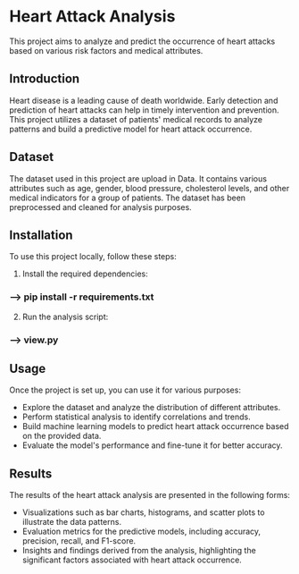 # Heart Attack Analysis

This project aims to analyze and predict the occurrence of heart attacks based on various risk factors and medical attributes.

## Introduction

Heart disease is a leading cause of death worldwide. Early detection and prediction of heart attacks can help in timely intervention and prevention. This project utilizes a dataset of patients' medical records to analyze patterns and build a predictive model for heart attack occurrence.

## Dataset

The dataset used in this project are upload in Data. It contains various attributes such as age, gender, blood pressure, cholesterol levels, and other medical indicators for a group of patients. The dataset has been preprocessed and cleaned for analysis purposes.

## Installation

To use this project locally, follow these steps:


1. Install the required dependencies:
### --> pip install -r requirements.txt


2. Run the analysis script:
### --> view.py     

## Usage

Once the project is set up, you can use it for various purposes:

- Explore the dataset and analyze the distribution of different attributes.
- Perform statistical analysis to identify correlations and trends.
- Build machine learning models to predict heart attack occurrence based on the provided data.
- Evaluate the model's performance and fine-tune it for better accuracy.

## Results

The results of the heart attack analysis are presented in the following forms:

- Visualizations such as bar charts, histograms, and scatter plots to illustrate the data patterns.
- Evaluation metrics for the predictive models, including accuracy, precision, recall, and F1-score.
- Insights and findings derived from the analysis, highlighting the significant factors associated with heart attack occurrence.



